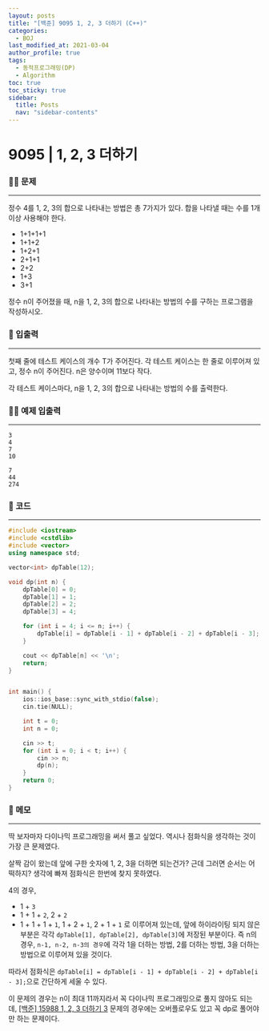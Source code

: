 ```yaml
---
layout: posts
title: "[백준] 9095 1, 2, 3 더하기 (C++)"
categories:
  - BOJ
last_modified_at: 2021-03-04
author_profile: true
tags:
  - 동적프로그래밍(DP)
  - Algorithm
toc: true
toc_sticky: true
sidebar:
  title: Posts
  nav: "sidebar-contents"
---
```


# 9095 | 1, 2, 3 더하기


### 🙋‍♀️ 문제

-----

정수 4를 1, 2, 3의 합으로 나타내는 방법은 총 7가지가 있다. 합을 나타낼 때는 수를 1개 이상 사용해야 한다.

- 1+1+1+1
- 1+1+2
- 1+2+1
- 2+1+1
- 2+2
- 1+3
- 3+1

정수 n이 주어졌을 때, n을 1, 2, 3의 합으로 나타내는 방법의 수를 구하는 프로그램을 작성하시오.

### 🙌 입출력

-----

첫째 줄에 테스트 케이스의 개수 T가 주어진다. 각 테스트 케이스는 한 줄로 이루어져 있고, 정수 n이 주어진다. n은 양수이며 11보다 작다.

각 테스트 케이스마다, n을 1, 2, 3의 합으로 나타내는 방법의 수를 출력한다.

### 🙋‍♂️ 예제 입출력

-----

```
3
4
7
10
```

```
7
44
274
```


### 🚀 코드

-----

```c++
#include <iostream>
#include <cstdlib>
#include <vector>
using namespace std;

vector<int> dpTable(12);

void dp(int n) {
	dpTable[0] = 0;
	dpTable[1] = 1;
	dpTable[2] = 2;
	dpTable[3] = 4;

	for (int i = 4; i <= n; i++) {
		dpTable[i] = dpTable[i - 1] + dpTable[i - 2] + dpTable[i - 3];
	}

	cout << dpTable[n] << '\n';
	return;
}


int main() {
	ios::ios_base::sync_with_stdio(false);
	cin.tie(NULL);

	int t = 0;
	int n = 0;

	cin >> t;
	for (int i = 0; i < t; i++) {
		cin >> n;
		dp(n);
	}
	return 0;
}
```

### 🌠 메모

-----

딱 보자마자 다이나믹 프로그래밍을 써서 풀고 싶었다. 역시나 점화식을 생각하는 것이 가장 큰 문제였다.

살짝 감이 왔는데 앞에 구한 숫자에 1, 2, 3을 더하면 되는건가? 근데 그러면 순서는 어떡하지? 생각에 빠져 점화식은 한번에 찾지 못하였다.

4의 경우,
- 1 + ```3```
- 1 + 1 + ```2```, 2 + ```2```
- 1 + 1 + 1 + ```1```, 1 + 2 + ```1```, 2 + 1 + ```1```
로 이루어져 있는데, 앞에 하이라이팅 되지 않은 부분은 각각 ```dpTable[1], dpTable[2], dpTable[3]```에 저장된 부분이다.
즉 n의 경우, ```n-1, n-2, n-3의 경우```에 각각 1을 더하는 방법, 2를 더하는 방법, 3을 더하는 방법으로 이루어져 있을 것이다.

따라서 점화식은 ```dpTable[i] = dpTable[i - 1] + dpTable[i - 2] + dpTable[i - 3];```으로 간단하게 세울 수 있다.

이 문제의 경우는 n이 최대 11까지라서 꼭 다이나믹 프로그래밍으로 풀지 않아도 되는데, <a href="https://jerimo.github.io/boj/boj-15988/">[백준] 15988 1, 2, 3 더하기 3</a> 문제의 경우에는 오버플로우도 있고 꼭 dp로 풀어야만 하는 문제이다.

